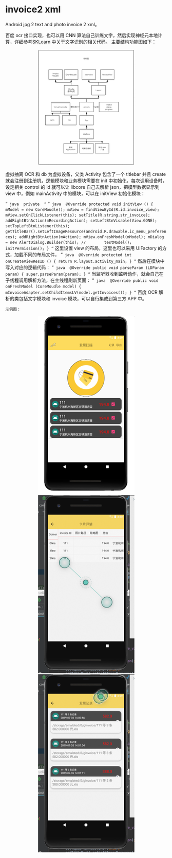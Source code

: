 # invoice2 xml 

Android jpg 2 text and photo invoice 2 xml。

百度 ocr 接口实现，也可以用 CNN 算法自己训练文字，然后实现神经元本地计算，详细参考SKLearn 中关于文字识别的相关代码。
主要结构功能图如下：
<p align='center'>
<img src='doc/softwatch.png' title='结构' style='max-width:300px'></img>
</p>
虚拟抽离 OCR 和 db 为虚拟设备，父类 Activity 包含了一个 titlebar 并且 create 就会注册到注册机，逻辑模块和业务模块需要在
init 中初始化，每次调用设备时，设定相关 control 的 id 就可以让 libcore 自己去解析 json，把模型数据显示到 view 中，例如
mainActivity 中的模块，可以在 initView 初始化模块：

“` java 
private 
“` 
	“` java 
    @Override
    protected void initView () {
        mModel = new CoreMoudle();
        mView = findViewById(R.id.invoice_view);
        mView.setOnClickListener(this);
        setTitle(R.string.str_invoice);
        addRightBtnAction(mRecordingAction);
        setLeftBtnVisable(View.GONE);
        setTopLeftBtnListener(this);
        getTitleBar().setLeftImageResource(android.R.drawable.ic_menu_preferences);
        addRightBtnAction(mAction);
        mView.onFreshModel(mModel);
        mDialog = new AlertDialog.Builder(this);
//        testModel();
        initPermission();
    }
	“` 
    这里设置 view 的布局，这里也可以采用 UIFactory 的方式，加载不同的布局文件，
    “` java 
 	@Override
    protected int onCreateViewResID () {
        return R.layout.activity_main;
    }
	“` 
	然后在模块中写入对应的逻辑代码：
    “` java 
    @Override
    public void parseParam (LDParam param) {
        super.parseParam(param);
    }
	“`
    当监听器收到监听动作，就会自己在子线程调用解析方法，在主线程刷新页面：
    “` java 
    @Override
    public void onFreshModel (CoreMoudle model) {
        mInvoiceAdapter.setChildItemsLV(model.getInvoices());
    }
	“`
    百度 OCR 解析的类包括文字模块和 invoice 模块，可以自行集成到第三方 APP 中。

    示例图：    

<p align='center'>
<img src='doc/main.png' title='主页' style='max-width:300px'></img>
<img src='doc/review.png' title='列表' style='max-width:300px'></img>
<img src='doc/record.png' title='记录' style='max-width:300px'></img>

</p>
